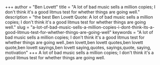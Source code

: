 +++
author = "Ben Lovett"
title = "A lot of bad music sells a million copies; I don't think it's a good litmus test for whether things are going well."
description = "the best Ben Lovett Quote: A lot of bad music sells a million copies; I don't think it's a good litmus test for whether things are going well."
slug = "a-lot-of-bad-music-sells-a-million-copies-i-dont-think-its-a-good-litmus-test-for-whether-things-are-going-well"
keywords = "A lot of bad music sells a million copies; I don't think it's a good litmus test for whether things are going well.,ben lovett,ben lovett quotes,ben lovett quote,ben lovett sayings,ben lovett saying,quotes, sayings,quote, saying, motivation"
+++
A lot of bad music sells a million copies; I don't think it's a good litmus test for whether things are going well.
